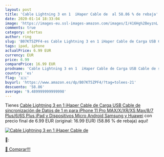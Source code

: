 ```yaml
---
layout: post
title: 'Cable Lightning 3 en 1  iHaper Cable de  al 58.86 % de rebaja'
date: 2020-01-14 18:33:04
image: 'https://images-eu.ssl-images-amazon.com/images/I/416Hg%2BeyznL._SL200_.jpg'
comments: true
category: ofertas
author: ring
slug: 'B07KT5ZPF4-es Cable Lightning 3 en 1 iHaper Cable de Carga USB Cable de...'
tags: ipad, iphone
actualPrice: 6.99 EUR
currency: EUR
price: 6.99
comparePrice: 16.99 EUR
prodname: 'Cable Lightning 3 en 1  iHaper Cable de Carga USB Cable de sincronización de Datos de 1 m para iPhone 11 Pro MAX/X/XR/XS Max/8/7 Plus/6/6S Plus  iPad  y Dispositivos Micro Android  Samsung y Huawei'
country: 'es'
flag: '🇪🇸'
buyurl: 'https://www.amazon.es/dp/B07KT5ZPF4/?tag=tolees-21'
descuento: '58.86'
average: '9.489999999999998'
---
```


Tienes [Cable Lightning 3 en 1  iHaper Cable de Carga USB Cable de sincronización de Datos de 1 m para iPhone 11 Pro MAX/X/XR/XS Max/8/7 Plus/6/6S Plus  iPad  y Dispositivos Micro Android  Samsung y Huawei](https://www.amazon.es/dp/B07KT5ZPF4/?tag=tolees-21) con precio final de  6.99 EUR (original: 16.99 EUR) (58.86 %  de rebaja) aqui!

[![Cable Lightning 3 en 1  iHaper Cable de ](https://images-eu.ssl-images-amazon.com/images/I/416Hg%2BeyznL._SL200_.jpg)](https://www.amazon.es/dp/B07KT5ZPF4/?tag=tolees-21)

🔎:


[🛒 Comprar!!!](https://www.amazon.es/dp/B07KT5ZPF4/?tag=tolees-21)

